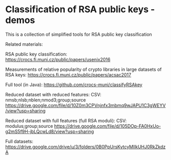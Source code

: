 # Classification of RSA public keys - demos

This is a collection of simplified tools for RSA public key classification

Related materials:

RSA public key classification:
https://crocs.fi.muni.cz/public/papers/usenix2016

Measurements of relative popularity of crypto libraries in large datasets of RSA keys:
https://crocs.fi.muni.cz/public/papers/acsac2017

Full tool (in Java):
https://github.com/crocs-muni/classifyRSAkey

Reduced dataset with reduced features:
CSV: nmsb;nlsb;nblen;nmod3;group;source
https://drive.google.com/file/d/10Z0m3CPVnjnfx3mbmq9wJAPU1C3gWEYV/view?usp=sharing

Reduced dataset with full features (full RSA moduli):
CSV: modulus;group;source
https://drive.google.com/file/d/105DOp-FA0HxUo-g2mS5f9H-jbLQcwLd8/view?usp=sharing

Full datasets:
https://drive.google.com/drive/u/3/folders/0B0PpUrsKytcyMllkUHJ0RkZkdzA

